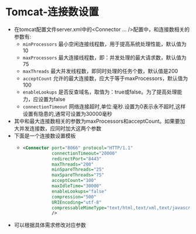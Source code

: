 # Tomcat-连接数设置
- 在tomcat配置文件server.xml中的<Connector ... />配置中，和连接数相关的参数有:
  - `minProcessors`     最小空闲连接线程数，用于提高系统处理性能，默认值为10
  - `maxProcessors`     最大连接线程数，即：并发处理的最大请求数，默认值为75
  - `maxThreads`        最大并发线程数，即同时处理的任务个数，默认值是200
  - `acceptCount`       允许的最大连接数，应大于等于maxProcessors，默认值为100
  - `enableLookups`     是否反查域名，取值为：true或false。为了提高处理能力，应设置为false
  - `connectionTimeout` 网络连接超时,单位:毫秒.设置为0表示永不超时,这样设置有隐患的,通常可设置为30000毫秒
- 其中和最大连接数相关的参数为maxProcessors和acceptCount。如果要加大并发连接数，应同时加大这两个参数
- 下面是一个连接数设置模板
  - ``` xml
    <Connector port="8066" protocol="HTTP/1.1"
               connectionTimeout="20000"
               redirectPort="8443" 
               maxThreads="200"
               minSpareThreads="25"
               maxSpareThreads="75"
               acceptCount="100"
               maxIdleTime="30000"
               enableLookups="false"
               compression="500"
               URIEncoding="utf-8"
               compressableMimeType="text/html,text/xml,text/javascript,text/css,text/plain,application/octet-stream"
               />
     ```
 - 可以根据具体需求修改对应参数
 
     
